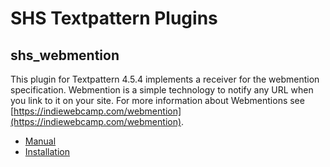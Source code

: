 # SHS Textpattern Plugins

## shs_webmention

This plugin for Textpattern 4.5.4 implements a receiver for the webmention specification. Webmention is a simple technology to notify any URL when you link to it on your site. For more information about Webmentions see [https://indiewebcamp.com/webmention](https://indiewebcamp.com/webmention).

* [Manual](http://lab.human-injection.de/webmention/)
* [Installation](http://lab.human-injection.de/webmention/shs_webmention.php)